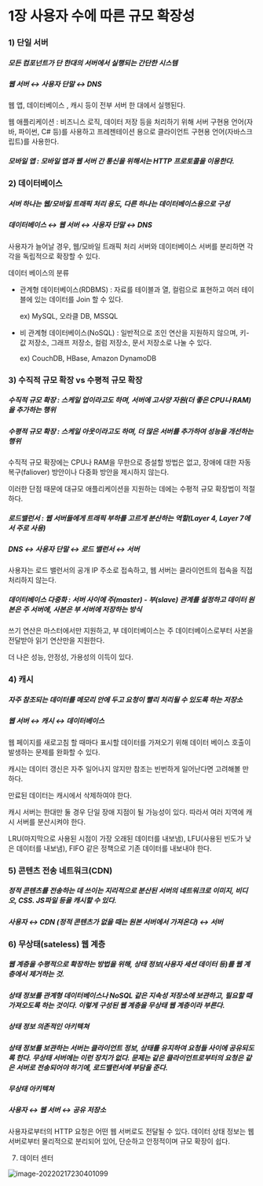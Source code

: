 # 1장 사용자 수에 따른 규모 확장성

### 1) 단일 서버

##### 모든 컴포넌트가 단 한대의 서버에서 실행되는 간단한 시스템

##### 웹 서버 ↔ 사용자 단말 ↔ DNS

웹 앱, 데이터베이스 , 캐시 등이 전부 서버 한 대에서 실행된다.

웹 애플리케이션 : 비즈니스 로직, 데이터 저장 등을 처리하기 위해 서버 구현용 언어(자바, 파이썬, C# 등)를 사용하고 프레젠테이션 용으로 클라이언트 구현용 언어(자바스크립트)를 사용한다.

##### 모바일 앱 : 모바일 앱과 웹 서버 간 통신을 위해서는 HTTP 프로토콜을 이용한다.



### 2) 데이터베이스

##### 서버 하나는 웹/모바일 트래픽 처리 용도, 다른 하나는 데이터베이스용으로 구성

##### 데이터베이스 ↔ 웹 서버 ↔ 사용자 단말 ↔ DNS

사용자가 늘어날 경우, 웹/모바일 트래픽 처리 서버와 데이터베이스 서버를 분리하면 각각을 독립적으로 확장할 수 있다.

데이터 베이스의 분류

- 관계형 데이터베이스(RDBMS) : 자료를 테이블과 열, 컬럼으로 표현하고 여러 테이블에 있는 데이터를 Join 할 수 있다.

  ex) MySQL, 오라클 DB, MSSQL 

- 비 관계형 데이터베이스(NoSQL) : 일반적으로 조인 연산을 지원하지 않으며, 키-값 저장소, 그래프 저장소, 컬럼 저장소, 문서 저장소로 나눌 수 있다.

  ex) CouchDB, HBase, Amazon DynamoDB



### 3) 수직적 규모 확장 vs  수평적 규모 확장

##### 수직적 규모 확장 : 스케일 업이라고도 하며, 서버에 고사양 자원(더 좋은 CPU나 RAM)을 추가하는 행위

##### 수평적 규모 확장 : 스케일 아웃이라고도 하며, 더 많은 서버를 추가하여 성능을 개선하는 행위

수직적 규모 확장에는 CPU나 RAM을 무한으로 증설할 방법은 없고, 장애에 대한 자동복구(faliover) 방안이나 다중화 방안을 제시하지 않는다.

이러한 단점 때문에 대규모 애플리케이션을 지원하는 데에는 수평적 규모 확장법이 적절하다.

##### 로드밸런서 : 웹 서버들에게 트래픽 부하를 고르게 분산하는 역할(Layer 4, Layer 7에서 주로 사용)

##### DNS ↔ 사용자 단말 ↔ 로드 밸런서 ↔ 서버

사용자는 로드 밸런서의 공개 IP 주소로 접속하고, 웹 서버는 클라이언트의 접속을 직접 처리하지 않는다.

##### 데이터베이스 다중화 : 서버 사이에 주(master) - 부(slave) 관계를 설정하고 데이터 원본은 주 서버에, 사본은 부 서버에 저장하는 방식

쓰기 연산은 마스터에서만 지원하고, 부 데이터베이스는 주 데이터베이스로부터 사본을 전달받아 읽기 연산만을 지원한다.

더 나은 성능, 안정성, 가용성의 이득이 있다.



### 4) 캐시

##### 자주 참조되는 데이터를 메모리 안에 두고 요청이 빨리 처리될 수 있도록 하는 저장소

##### 웹 서버 ↔ 캐시 ↔ 데이터베이스

웹 페이지를 새로고침 할 때마다 표시할 데이터를 가져오기 위해 데이터 베이스 호출이 발생하는 문제를 완화할 수 있다.

캐시는 데이터 갱신은 자주 일어나지 않지만 참조는 빈번하게 일어난다면 고려해볼 만 하다.

만료된 데이터는 캐시에서 삭제하여야 한다.

캐시 서버는 한대만 둘 경우 단일 장애 지점이 될 가능성이 있다. 따라서 여러 지역에 캐시 서버를 분산시켜야 한다.

LRU(마지막으로 사용된 시점이 가장 오래된 데이터를 내보냄), LFU(사용된 빈도가 낮은 데이터를 내보냄), FIFO 같은 정책으로 기존 데이터를 내보내야 한다.



### 5) 콘텐츠 전송 네트워크(CDN)

##### 정적 콘텐츠를 전송하는 데 쓰이는 지리적으로 분산된 서버의 네트워크로 이미지, 비디오, CSS. JS파일 등을 캐시할 수 있다.

##### 사용자 ↔ CDN (정적 콘텐츠가 없을 때는 원본 서버에서 가져온다) ↔ 서버



### 6) 무상태(sateless) 웹 계층

##### 웹 계층을 수평적으로 확장하는 방법을 위해, 상태 정보(사용자 세션 데이터 등)를 웹 계층에서 제거하는 것.

##### 상태 정보를 관계형 데이터베이스나 NoSQL 같은 지속성 저장소에 보관하고, 필요할 때 가져오도록 하는 것이다. 이렇게 구성된 웹 계층을 무상태 웹 계층이라 부른다.

##### 상태 정보 의존적인 아키텍쳐

##### 상태 정보를 보관하는 서버는 클라이언트 정보, 상태를 유지하여 요청들 사이에 공유되도록 한다. 무상태 서버에는 이런 장치가 없다. 문제는 같은 클라이언트로부터의 요청은 같은 서버로 전송되어야 하기에, 로드밸런서에 부담을 준다.

##### 무상태 아키텍쳐

##### 사용자 ↔ 웹 서버 ↔ 공유 저장소

사용자로부터의 HTTP 요청은 어떤 웹 서버로도 전달될 수 있다. 데이터 상태 정보는 웹 서버로부터 물리적으로 분리되어 있어, 단순하고 안정적이며 규모 확장이 쉽다.



7) 데이터 센터

![image-20220217230401099](D:\Workspace\Study\study_cs\systemDesign\image\1\image-20220217230401099.png)